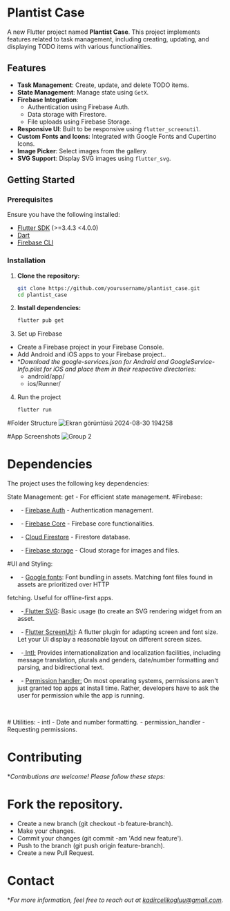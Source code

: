 # Plantist Case

A new Flutter project named **Plantist Case**. This project implements features related to task management, including creating, updating, and displaying TODO items with various functionalities.

## Features

- **Task Management**: Create, update, and delete TODO items.
- **State Management**: Manage state using `GetX`.
- **Firebase Integration**: 
  - Authentication using Firebase Auth.
  - Data storage with Firestore.
  - File uploads using Firebase Storage.
- **Responsive UI**: Built to be responsive using `flutter_screenutil`.
- **Custom Fonts and Icons**: Integrated with Google Fonts and Cupertino Icons.
- **Image Picker**: Select images from the gallery.
- **SVG Support**: Display SVG images using `flutter_svg`.

## Getting Started

### Prerequisites

Ensure you have the following installed:

- [Flutter SDK](https://docs.flutter.dev/get-started/install) (>=3.4.3 <4.0.0)
- [Dart](https://dart.dev/get-dart)
- [Firebase CLI](https://firebase.google.com/docs/cli)

### Installation

1. **Clone the repository:**

   ```bash
   git clone https://github.com/yourusername/plantist_case.git
   cd plantist_case
2. **Install dependencies:**

   ```bash
   flutter pub get

3. Set up Firebase
- Create a Firebase project in your Firebase Console.
- Add Android and iOS apps to your Firebase project..
- **Download the google-services.json for Android and GoogleService-Info.plist for iOS and place them in their respective directories:* 
  - android/app/
  - ios/Runner/

4. Run the project

   ```bash
   flutter run

#Folder Structure
![Ekran görüntüsü 2024-08-30 194258](https://github.com/user-attachments/assets/87969e0e-7a37-4366-8282-4cd76fa04cae)

#App Screenshots 
![Group 2](https://github.com/user-attachments/assets/ca14a4b7-e7ff-42a7-8d26-23c93e06f120)


# Dependencies
The project uses the following key dependencies:

State Management: get - For efficient state management.
#Firebase:
  - <p>&nbsp; - <a data-fr-linked="true" href="https://pub.dev/packages/firebase_auth">Firebase Auth</a> - Authentication management.</p>
  - <p>&nbsp; - <a href="https://pub.dev/packages/firebase_core">Firebase Core</a> - Firebase core functionalities.</p>
  - <p>&nbsp; - <a data-fr-linked="true" href="https://pub.dev/packages/cloud_firestore">Cloud Firestore</a> - Firestore database.</p>
  - <p>&nbsp; - <a data-fr-linked="true" href="https://pub.dev/packages/firebase_storage">Firebase storage</a> - Cloud storage for images and files.</p>
#UI and Styling:
  - <p>&nbsp; - <a href="https://pub.dev/packages/google_fonts">Google fonts</a>: Font bundling in assets. Matching font files found in assets are prioritized over HTTP 
  fetching. Useful for offline-first apps.</p>
  - <p>&nbsp; -<a href="https://pub.dev/packages/google_fonts">&nbsp;Flutter SVG</a>: Basic usage (to create an SVG rendering widget from an asset.&nbsp;</p>
  - <p>&nbsp; - <a href="https://pub.dev/packages/flutter_screenutil">Flutter ScreenUtil</a>: A flutter plugin for adapting screen and font size. Let your UI display a reasonable layout on different screen sizes.</p>
  - <p>&nbsp; -<a href="https://pub.dev/packages/intl">&nbsp;Intl:</a> Provides internationalization and localization facilities, incluıding message translation, plurals and genders, date/number formatting and parsing, and bidirectional text.</p>
  - <p>&nbsp; - <a href="https://pub.dev/packages/permission_handler">Permission handler:</a> On most operating systems, permissions aren&apos;t just granted top apps at install time. Rather, developers have to ask the user for permission while the app is running.</p>

</pre>
</div>
<p><br></p>
# Utilities:
  - intl - Date and number formatting.
  - permission_handler - Requesting permissions.

# Contributing
  **Contributions are welcome! Please follow these steps:*

# Fork the repository.
  - Create a new branch (git checkout -b feature-branch).
  - Make your changes.
  - Commit your changes (git commit -am 'Add new feature').
  - Push to the branch (git push origin feature-branch).
  - Create a new Pull Request.

# Contact
**For more information, feel free to reach out at kadircelikogluu@gmail.com.*
